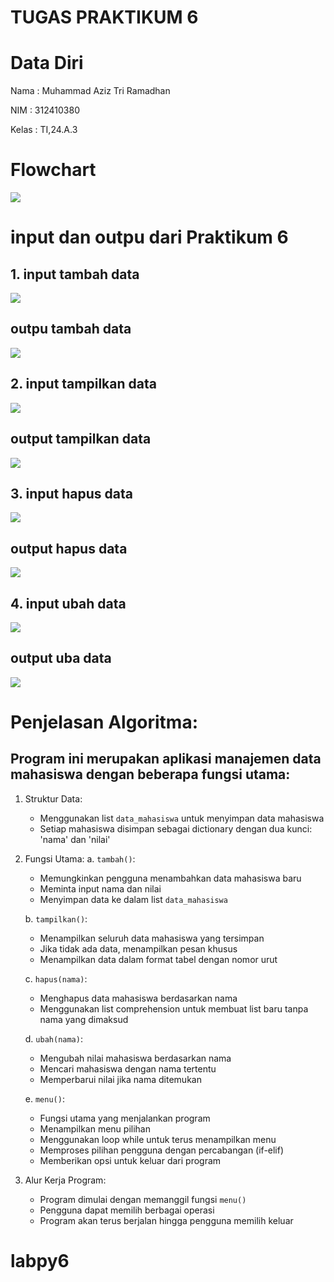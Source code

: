 # TUGAS PRAKTIKUM 6
# Data Diri

Nama : Muhammad Aziz Tri Ramadhan

NIM : 312410380

Kelas : TI,24.A.3

# Flowchart 

<img src="flowchart06.png">

# input dan outpu dari Praktikum 6

## 1. input tambah data 

<img src="input1.png">

## outpu tambah data 

<img src="output1.png">

## 2. input tampilkan data

<img src="input2.png">

## output tampilkan data 

<img src="output2.png">

## 3. input hapus data

<img src="input3.png">

## output hapus data

<img src="output3.png">

## 4.  input ubah data

<img src="input4.png">

## output uba data

<img src="output4.png">


# Penjelasan Algoritma:

## Program ini merupakan aplikasi manajemen data mahasiswa dengan beberapa fungsi utama:

1. Struktur Data:
   - Menggunakan list `data_mahasiswa` untuk menyimpan data mahasiswa
   - Setiap mahasiswa disimpan sebagai dictionary dengan dua kunci: 'nama' dan 'nilai'

2. Fungsi Utama:
   a. `tambah()`:
      - Memungkinkan pengguna menambahkan data mahasiswa baru
      - Meminta input nama dan nilai
      - Menyimpan data ke dalam list `data_mahasiswa`

   b. `tampilkan()`:
      - Menampilkan seluruh data mahasiswa yang tersimpan
      - Jika tidak ada data, menampilkan pesan khusus
      - Menampilkan data dalam format tabel dengan nomor urut

   c. `hapus(nama)`:
      - Menghapus data mahasiswa berdasarkan nama
      - Menggunakan list comprehension untuk membuat list baru tanpa nama yang dimaksud

   d. `ubah(nama)`:
      - Mengubah nilai mahasiswa berdasarkan nama
      - Mencari mahasiswa dengan nama tertentu
      - Memperbarui nilai jika nama ditemukan

   e. `menu()`:
      - Fungsi utama yang menjalankan program
      - Menampilkan menu pilihan
      - Menggunakan loop while untuk terus menampilkan menu
      - Memproses pilihan pengguna dengan percabangan (if-elif)
      - Memberikan opsi untuk keluar dari program

3. Alur Kerja Program:
   - Program dimulai dengan memanggil fungsi `menu()`
   - Pengguna dapat memilih berbagai operasi
   - Program akan terus berjalan hingga pengguna memilih keluar



# labpy6
